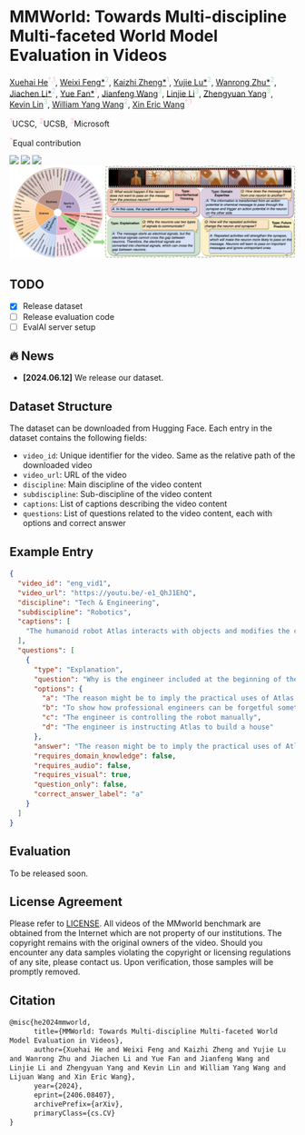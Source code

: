 # MMWorld: Towards Multi-discipline Multi-faceted World Model Evaluation in Videos

[Xuehai He](https://sheehan1230.github.io/)<sup style="color: #FFB6C1;">†,1</sup>, [Weixi Feng*](https://weixi-feng.github.io/)<sup style="color: #ADD8E6;">2</sup>, [Kaizhi Zheng*](https://kzzheng.github.io/)<sup style="color: #FFB6C1;">1</sup>, [Yujie Lu*](https://yujielu10.github.io/)<sup style="color: #ADD8E6;">2</sup>, [Wanrong Zhu*](https://wanrong-zhu.com/)<sup style="color: #ADD8E6;">2</sup>, [Jiachen Li*](https://sites.google.com/view/jiachenli/)<sup style="color: #ADD8E6;">2</sup>, [Yue Fan*](http://www.yfan.site/)<sup style="color: #FFB6C1;">1</sup>, [Jianfeng Wang](https://scholar.google.com/citations?user=vJWEw_8AAAAJ&hl=en)<sup style="color: #90EE90;">3</sup>, [Linjie Li](https://www.linkedin.com/in/linjie-li/)<sup style="color: #90EE90;">3</sup>, [Zhengyuan Yang](https://zyang-ur.github.io/)<sup style="color: #90EE90;">3</sup>, [Kevin Lin](https://sites.google.com/site/kevinlin311tw/me)<sup style="color: #90EE90;">3</sup>, [William Yang Wang](https://sites.cs.ucsb.edu/~william/)<sup style="color: #ADD8E6;">2</sup>, [Xin Eric Wang](https://eric-xw.github.io/)<sup style="color: #FFB6C1;">†,1</sup>


<sup style="color: #FFB6C1;">1</sup>UCSC, <sup style="color: #FFB6C1;">2</sup>UCSB, <sup style="color: #FFB6C1;">3</sup>Microsoft

<sup style="color: #FFB6C1;">*</sup>Equal contribution

<a href='https://arxiv.org/abs/2406.08407'><img src='https://img.shields.io/badge/Paper-Arxiv-red'></a> <a href='https://mmworld-bench.github.io/'><img src='https://img.shields.io/badge/Project-Page-green'></a> <a href='https://huggingface.co/datasets/Xuehai/MMWorld'><img src='https://img.shields.io/badge/🤗-Dataset-blue'></a>
![Teaser figure](figures/teaser.png)


## TODO
- [x] Release dataset
- [ ] Release evaluation code  
- [ ] EvalAI server setup

## :fire: News
* **[2024.06.12]** We release our dataset.



## Dataset Structure
The dataset can be downloaded from Hugging Face.
Each entry in the dataset contains the following fields:
- `video_id`: Unique identifier for the video. Same as the relative path of the downloaded video
- `video_url`: URL of the video
- `discipline`: Main discipline of the video content
- `subdiscipline`: Sub-discipline of the video content
- `captions`: List of captions describing the video content
- `questions`: List of questions related to the video content, each with options and correct answer


## Example Entry

```json
{
  "video_id": "eng_vid1",
  "video_url": "https://youtu.be/-e1_QhJ1EhQ",
  "discipline": "Tech & Engineering",
  "subdiscipline": "Robotics",
  "captions": [
    "The humanoid robot Atlas interacts with objects and modifies the course to reach its goal."
  ],
  "questions": [
    {
      "type": "Explanation",
      "question": "Why is the engineer included at the beginning of the video?",
      "options": {
        "a": "The reason might be to imply the practical uses of Atlas in a commercial setting, to be an assistant who can perform complex tasks",
        "b": "To show how professional engineers can be forgetful sometimes",
        "c": "The engineer is controlling the robot manually",
        "d": "The engineer is instructing Atlas to build a house"
      },
      "answer": "The reason might be to imply the practical uses of Atlas in a commercial setting, to be an assistant who can perform complex tasks",
      "requires_domain_knowledge": false,
      "requires_audio": false,
      "requires_visual": true,
      "question_only": false,
      "correct_answer_label": "a"
    }
  ]
}
```


## Evaluation
To be released soon.


## License Agreement
Please refer to [LICENSE](./LICENSE.md).
All videos of the MMworld benchmark are obtained from the Internet which are not property of our institutions. The copyright remains with the original owners of the video.
Should you encounter any data samples violating the copyright or licensing regulations of any site, please contact us. Upon verification, those samples will be promptly removed.


## Citation
```
@misc{he2024mmworld,
      title={MMWorld: Towards Multi-discipline Multi-faceted World Model Evaluation in Videos}, 
      author={Xuehai He and Weixi Feng and Kaizhi Zheng and Yujie Lu and Wanrong Zhu and Jiachen Li and Yue Fan and Jianfeng Wang and Linjie Li and Zhengyuan Yang and Kevin Lin and William Yang Wang and Lijuan Wang and Xin Eric Wang},
      year={2024},
      eprint={2406.08407},
      archivePrefix={arXiv},
      primaryClass={cs.CV}
}
```
